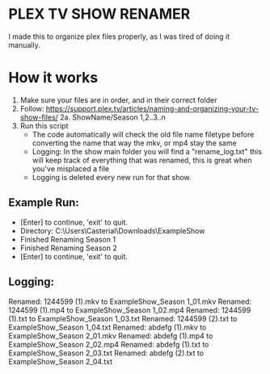# PLEX TV SHOW RENAMER

I made this to organize plex files properly, as I was tired of doing it manually.

# How it works

1. Make sure your files are in order, and in their correct folder
2. Follow: https://support.plex.tv/articles/naming-and-organizing-your-tv-show-files/
  2a. ShowName/Season 1,2..3..n
3. Run this script
   *   The code automatically will check the old file name filetype before converting the name that way the mkv, or mp4 stay the same
   *   Logging: In the show main folder you will find a "rename_log.txt" this will keep track of everything that was renamed, this is great when you've misplaced a file
     *  Logging is deleted every new run for that show.   

## Example Run:
   *   [Enter] to continue, 'exit' to quit.
   *   Directory: C:\Users\Casterial\Downloads\ExampleShow
   *    Finished Renaming Season 1
   *    Finished Renaming Season 2
   *    [Enter] to continue, 'exit' to quit.

## Logging:
Renamed: 1244599 (1).mkv to ExampleShow_Season 1_01.mkv
Renamed: 1244599 (1).mp4 to ExampleShow_Season 1_02.mp4
Renamed: 1244599 (1).txt to ExampleShow_Season 1_03.txt
Renamed: 1244599 (2).txt to ExampleShow_Season 1_04.txt
Renamed: abdefg (1).mkv to ExampleShow_Season 2_01.mkv
Renamed: abdefg (1).mp4 to ExampleShow_Season 2_02.mp4
Renamed: abdefg (1).txt to ExampleShow_Season 2_03.txt
Renamed: abdefg (2).txt to ExampleShow_Season 2_04.txt
